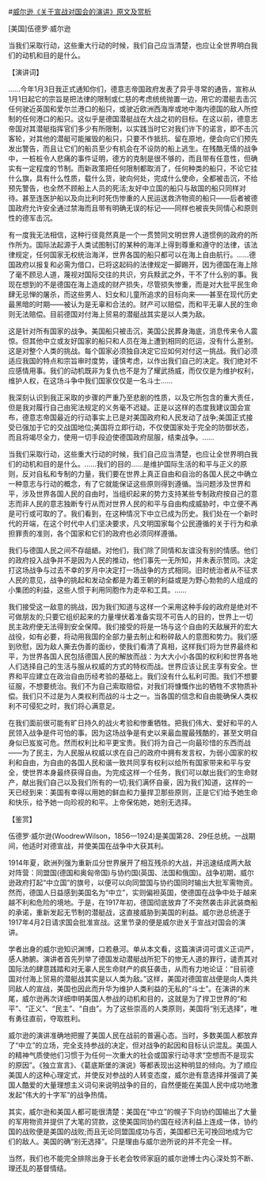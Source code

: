 #[威尔逊《关于宣战对国会的演讲》原文及赏析](https://www.vrrw.net/wx/14778.html)

[美国]伍德罗·威尔逊

当我们采取行动，这些重大行动的时候，我们自己应当清楚，也应让全世界明白我们的动机和目的是什么。

【演讲词】

……今年1月3日我正式通知你们，德意志帝国政府发表了异乎寻常的通告，宣称从1月1日起它的宗旨是把法律的限制或仁慈的考虑统统抛置一边，用它的潜艇去击沉任何驶近英国和爱尔兰港口的船只，或驶近欧洲西海岸或地中海内德国的敌人所控制的任何港口的船只。这似乎是德国潜艇战在大战之初的目标。在这以前，德意志帝国对其潜艇指挥官们多少有所限制，以实践当时它对我们许下的诺言，即不击沉客轮，对其他的潜艇可能摧毁的船只，只要不作抵抗、留在原地，便会向它们预先发出警告，而且让它们的船员至少有机会在不设防的船上逃生。在残酷无情的战争中，一桩桩令人悲痛的事件证明，德方的克制是很不够的，而且带有任意性，但确实有一定程度的节制。而新政策把任何限制都取消了，任何种类的船只，不论它挂什么旗，具有什么性质，载什么货，驶向何处，完成什么使命，全都被击沉，不给预先警告，也全然不顾船上人员的死活;友好中立国的船只与敌国的船只同样对待。甚至连医护船以及向比利时死伤惨重的人民运送救济物资的船只——后者被德国政府允许安全通过禁海而且带有明确无误的标记——同样也被丧失同情心和原则性的德军击沉。

有一度我无法相信，这种行径竟然真是一个一贯赞同文明世界人道惯例的政府的所作所为。国际法起源于人类试图制订的某种的海洋上得到尊重和遵守的法律，该法律规定，任何国家无权统治海洋，世界各国的船只都可以在海上自由航行。……德国政府以报复和必需为借口，已将这起码的法律规定一脚踢开，因为德国在海上除了毫不顾忌人道，蔑视对国际交往的共识，穷兵黩武之外，干不了什么别的事。我现在想到的不是德国在海上造成的财产损失，尽管损失惨重，而是对大批平民生命肆无忌惮的屠杀，而这些男人、妇女和儿童所追求的目标向来——甚至在现代历史最黑暗的时期——被认为是无辜和合法的。财产可以赔偿，而和平无辜人民的生命则无法赔偿。目前德国对付海上贸易的潜艇战其实是以人类为敌。

这是针对所有国家的战争。美国船只被击沉，美国公民葬身海底，消息传来令人震惊。但其他中立或友好国家的船只和人员在海上遭到相同的厄运，没有什么差别。这是对整个人类的挑战。每个国家必须独自决定它应如何对付这一挑战。我们必须适应我国的特点和宗旨审时度势，谨慎考虑，以作出我们自己的决定。我们绝对不应感情用事。我们的动机既非为复仇也不是为了耀武扬威，而仅仅是为维护权利，维护人权，在这场斗争中我们国家仅仅是一名斗士……

我深刻认识到我正采取的步骤的严重乃至悲剧的性质，以及它所包含的重大责任，但是我对履行自己由宪法规定的义务毫不迟疑。正是以这样的态度我建议国会宣布，德意志帝国最近的行动事实上已是对美国政府和人民发动了战争;美国正式接受已强加于它的交战国地位;美国将立即行动，不仅使国家处于完全的防御状态，而且将竭尽全力，使用一切手段迫使德国政府屈服，结束战争。……

当我们采取行动，这些重大行动的时候，我们自己应当清楚，也应让全世界明白我们的动机和目的是什么。……我们的目的……是维护国际生活的和平与正义的原则，反对自私和专制的力量，我们要在世界上真正自由和自治的各国人民之中确立一种意志与行动的概念，有了它就能保证这些原则得到遵循。当问题涉及世界和平，涉及世界各国人民的自由时，当组织起来的势力支持某些专制政府按自己的意志而非人民的意志独断专行从而对世界人民的和平与自由构成威胁时，中立便不再是可行或可取的了。我们看到，在这种情况下中立已成为历史。我们处在一个新时代的开端，在这个时代中人们坚决要求，凡文明国家每个公民遵循的关于行为和承担罪责的准则，各个国家和它们的政府也必须同样遵循。

我们与德国人民之间不存龃龉。对他们，我们除了同情和友谊没有别的情感。他们的政府投入战争并不是因为人民的推动，他们事先一无所知，并未表示赞同。决定打这场战争与过去不幸的岁月中决定打一场战争的方式相同。旧时统治者从不征求人民的意见，战争的挑起和发动全都是为着王朝的利益或是为野心勃勃的人组成的小集团的利益，这些人惯于利用同胞作为走卒和工具。……

我们接受这一敌意的挑战，因为我们知道与这样一个采用这种手段的政府是绝对不可做朋友的;只要它组织起来的力量埋伏着准备实现不可告人的目的，世界上一切民主政府便无法得到安全保障。我们接受的将是一场与这个自由的天敌展开的宏大战役，如有必要，将动用我国的全部力量去制止和粉碎敌人的意图和势力。我们感到欣慰，因为敌人撕去伪善的面纱，使我们看清了真相，这样我们将为世界最终和平，为世界各国人民包括德国人民的解放而战：为大大小小各国的权利和世界各地人们选择自己的生活与服从权威的方式的特权而战。世界应该让民主享有安全。世界和平应建立在政治自由历经考验的基础上。我们没有什么私利可图。我们不想要征服，不想要统治。我们不为自己索取赔偿，对我们将慷慨作出的牺牲不求物质补偿。我们只不过是为人类权利而战的斗士之一。当各国的信念和自由能确保人类权利不可侵犯之时，我们将心满意足。

在我们面前很可能有旷日持久的战火考验和惨重牺牲。把我们伟大、爱好和平的人民领入战争是件可怕的事。因为这场战争是有史以来最血腥最残酷的，甚至文明自身似已岌岌可危。然而权利比和平更宝贵。我们将为自己一向最珍惜的东西而战——为了民主，为人民服从权威以求在自己的政府中拥有发言权，为弱小国家的权利和自由，为自由的各国人民和谐一致共同享有权利以给所有国家带来和平与安全，使世界本身最终获得自由。为完成这样一个任务，我们可以献出我们的生命财产，献出我们自己以及我们所有的一切;我们满怀自豪，因为我们知道，这样的一天已经到来：美国有幸得以用她的鲜血和力量捍卫那些原则，正是它们给予她生命和快乐，给予她一向珍视的和平。上帝保佑她，她别无选择。



【鉴赏】

伍德罗·威尔逊(WoodrewWilson，1856—1924)是美国第28、29任总统。一战期间，他适时对德宣战，并使美国在战争中大获其利。

1914年夏，欧洲列强为重新瓜分世界展开了相互残杀的大战，并迅速结成两大敌对阵营：同盟国(德国和奥匈帝国)与协约国(英国、法国和俄国)。战争初期，威尔逊政府打起“中立国”的旗号，以便可以向同盟国与协约国同时输出大批军需物资。然而，德国人日益感到美国名为“中立”，实则偏袒英国，使德国在战争中处于越来越不利和危险的境地。于是，在1917年初，德国彻底放弃了不突然袭击非武装商船的承诺，重新发起无节制的潜艇战，这直接威胁到美国的利益。威尔逊总统遂于1917年4月2日请求国会批准宣战。这里节录的便是威尔逊关于宣战对国会的演讲。

学者出身的威尔逊知识渊博，口若悬河。单从本文看，这篇演讲词可谓义正词严，感人肺腑。演讲者首先列举了德国发动潜艇战所犯下的惨无人道的罪行，谴责其对国际法的肆意践踏和对无辜人民生命财产的疯狂袭击，从而有力地论证：“目前德国对付海上贸易的潜艇战其实是以人类为敌。”这样，美国对德国宣战便是向人类共同敌人的宣战，美国也因此而升华为维护人类利益的无私的“斗士”。在演讲的末尾，威尔逊再次详细申明美国人参战的动机和目的，这就是为了捍卫世界的“和平”、“正义”、“民主”、“自由”。为了这些崇高的人类原则，美国将“别无选择”，唯有勇往直前，夺取胜利。

威尔逊的演讲准确地把握了美国人民在战前的普遍心态。当时，多数美国人都放弃了“中立”的立场，完全支持参战的决定，但对战争的起因和目标认识混乱。美国人的精神气质使他们习惯于为任何一次重大的社会或国家行动寻求“空想而不是现实的原因”。《独立宣言》、《葛底斯堡的演说》等都表现出这种明显的倾向。为了顺应美国人的这种心理定式，并使反对参战的人转变态度，威尔逊有意选择并强调了美国人酷爱的大量理想主义词句来说明战争的目的，自然便能在美国人民中成功地激发起“伟大的十字军”的战争热情。

其实，威尔逊和美国人都可能很清楚：美国在“中立”的幌子下向协约国输出了大量的军用物资并提供了大笔的贷款，这使美国同协约国在经济利益上连成一体，协约国的战败便是美国的战败;而且无论同盟国成功与否，美国都已无可挽回地成为它们的敌人。美国的确“别无选择”。只是理由与威尔逊所说的并不完全一样。

当然，我们也不能完全排除出身于长老会牧师家庭的威尔逊博士内心深处剪不断、理还乱的基督情结。

